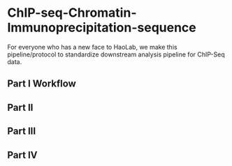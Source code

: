 # ChIP-seq-Chromatin-Immunoprecipitation-sequence
For everyone who has a new face to HaoLab, we make this pipeline/protocol to standardize downstream analysis pipeline for ChIP-Seq data.
## Part I Workflow


## Part II
## Part III
## Part IV
